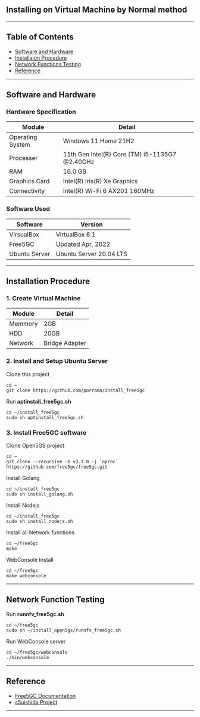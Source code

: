 ## Installing on Virtual Machine by Normal method

---

## Table of Contents
- [Software and Hardware](#id-specification)
- [Installaion Procedure](#id-installation)
- [Network Functions Testing](#id-networkfunction)
- [Reference](#id-reference)

---

<div id='id-specification'/>

## Software and Hardware

### Hardware Specification
| Module           | Detail                                         |
| -----------      | -----------                                    |
| Operating System | Windows 11 Home 21H2                           |
| Processer        | 11th Gen Intel(R) Core (TM) i5-1135G7 @2.40GHz |
| RAM              | 16.0 GB                                        |
| Graphics Card    | Intel(R) Iris(R) Xe Graphics                   |
| Connectivity     | Intel(R) Wi-Fi 6 AX201 160MHz                  |

### Software Used
| Software      | Version                 |
| -----------   | -----------             |
| VirsualBox    | VirtualBox 6.1          |
| Free5GC       | Updated Apr, 2022       |
| Ubuntu Server | Ubuntu Server 20.04 LTS |

---

<div id='id-installation'/>

## Installation Procedure

### 1. Create Virtual Machine
| Module      | Detail         |
| ----------- | -----------    |
| Memmory     | 2GB            |
| HDD         | 20GB           |
| Network     | Bridge Adapter |

### 2. Install and Setup Ubuntu Server

Clone this project
~~~
cd ~
git clone https://github.com/porrama/install_free5gc
~~~

Run **aptinstall_free5gc.sh**
~~~
cd ~/install_free5gc
sudo sh aptinstall_free5gc.sh
~~~

### 3. Install Free5GC software

Clone Open5GS project
~~~
cd ~
git clone --recursive -b v3.1.0 -j `nproc` https://github.com/free5gc/free5gc.git
~~~

Install Golang
~~~
cd ~/install_free5gc
sudo sh install_golang.sh
~~~

Install Nodejs
~~~
cd ~/install_free5gc
sudo sh install_nodejs.sh
~~~

Install all Network functions
~~~
cd ~/free5gc
make
~~~

WebConsole Install
~~~
cd ~/free5gc
make webconsole
~~~

---

<div id='id-networkfunction'/>

## Network Function Testing

Run **runnfv_free5gc.sh**
~~~
cd ~/free5gc
sudo sh ~/install_open5gs/runnfv_free5gc.sh
~~~ 

Run WebConsole server
~~~
cd ~/free5gc/webconsole
./bin/webconsole
~~~

---

<div id='id-reference'/>

## Reference
- [Free5GC Documentation](https://github.com/free5gc/free5gc)
- [s5uishida Project](https://github.com/s5uishida/free5gc_ueransim_sample_config)

---
